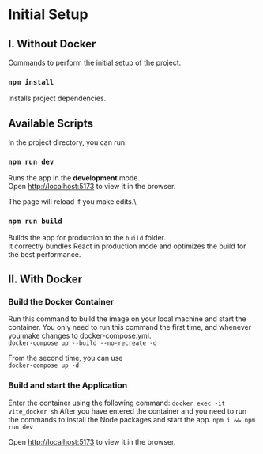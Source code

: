 # Initial Setup 

## I. Without Docker

Commands to perform the initial setup of the project.

### `npm install`

Installs project dependencies.

## Available Scripts

In the project directory, you can run:

### `npm run dev`

Runs the app in the **development** mode.\
Open [http://localhost:5173](http://localhost:5173) to view it in the browser.

The page will reload if you make edits.\

### `npm run build`

Builds the app for production to the `build` folder.\
It correctly bundles React in production mode and optimizes the build for the best performance.

## II. With Docker

### Build the Docker Container
Run this command to build the image on your local machine and start the container. You only need to run this command the first time, and whenever you make changes to docker-compose.yml.\
`docker-compose up --build --no-recreate -d`

From the second time, you can use\
`docker-compose up -d`

### Build and start the Application
Enter the container using the following command:
`docker exec -it vite_docker sh`
After you have entered the container and you need to run the commands to install the Node packages and start the app.
`npm i && npm run dev`

Open [http://localhost:5173](http://localhost:5173) to view it in the browser.






